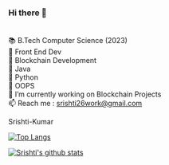 ### Hi there 👋 <br /> <br />
📚 B.Tech Computer Science (2023)  <br />
🌱 Front End Dev <br />
🌱 Blockchain Development <br />
🌱 Java <br />
🌱 Python <br />
🌱 OOPS <br />
🔭 I’m currently working on Blockchain Projects  <br />
📫 Reach me : srishti26work@gmail.com <br />

Srishti-Kumar

[![Top Langs](https://github-readme-stats.vercel.app/api/top-langs/?username=Srishti-Kumar)](https://github.com/Srishti-Kumar/github-readme-stats)

[![Srishti's github stats](https://github-readme-stats.vercel.app/api?username=Srishti-Kumar&count_private=true&show_icons=true&theme=radical&hide_rank=false)](https://github.com/Srishti-Kumar/github-readme-stats)

<!--
**Srishti-Kumar/Srishti-Kumar** is a ✨ _special_ ✨ repository because its `README.md` (this file) appears on your GitHub profile.

Here are some ideas to get you started:

- 🔭 I’m currently working on Blockchain Projects ...
🌱 I’m currently learning Front End Dev
- 👯 I’m looking to collaborate on ...
- 🤔 I’m looking for help with ...
- 💬 Ask me about ...
📫 How to reach me: srishti26work@gmail.com
- 😄 Pronouns: ...
- ⚡ Fun fact: ...
-->
